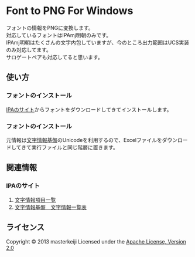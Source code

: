 Font to PNG For Windows
======================
フォントの情報をPNGに変換します。  
対応しているフォントはIPAmj明朝のみです。  
IPAmj明朝はたくさんの文字内包していますが、今のところ出力範囲はUCS実装のみ対応してます。  
サロゲートペアも対応してると思います。  
 
使い方
------
### フォントのインストール ###
[IPAのサイト](http://mojikiban.ipa.go.jp/download.html)からフォントをダウンロードしてきてインストールします。
 
### フォントのインストール ###
元情報は[文字情報基盤](http://mojikiban.ipa.go.jp/mjmojiichiran.html)のUnicodeを利用するので、Excelファイルをダウンロードしてきて実行ファイルと同じ階層に置きます。

 
関連情報
--------
### IPAのサイト
1. [文字情報項目一覧](http://mojikiban.ipa.go.jp/guide.html)
2. [文字情報基盤　文字情報一覧表](http://mojikiban.ipa.go.jp/mjmojiichiran.html)
    
ライセンス
----------
Copyright &copy; 2013 masterkeiji
Licensed under the [Apache License, Version 2.0][Apache]
 
[Apache]: http://www.apache.org/licenses/LICENSE-2.0

